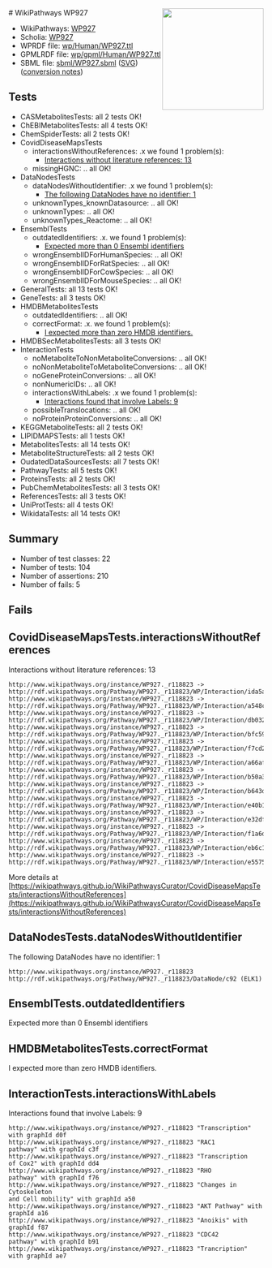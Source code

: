 <img style="float: right; width: 200px" src="../logo.png" />
# WikiPathways WP927

* WikiPathways: [WP927](https://identifiers.org/wikipathways:WP927)
* Scholia: [WP927](https://scholia.toolforge.org/wikipathways/WP927)
* WPRDF file: [wp/Human/WP927.ttl](../wp/Human/WP927.ttl)
* GPMLRDF file: [wp/gpml/Human/WP927.ttl](../wp/gpml/Human/WP927.ttl)
* SBML file: [sbml/WP927.sbml](../sbml/WP927.sbml) ([SVG](../sbml/WP927.svg)) ([conversion notes](../sbml/WP927.txt))

## Tests
* CASMetabolitesTests: all 2 tests OK!
* ChEBIMetabolitesTests: all 4 tests OK!
* ChemSpiderTests: all 2 tests OK!
* CovidDiseaseMapsTests
    * interactionsWithoutReferences: .x we found 1 problem(s):
        * [Interactions without literature references: 13](#9701cce4)
    * missingHGNC: .. all OK!
* DataNodesTests
    * dataNodesWithoutIdentifier: .x we found 1 problem(s):
        * [The following DataNodes have no identifier: 1](#d2d32fa0)
    * unknownTypes_knownDatasource: .. all OK!
    * unknownTypes: .. all OK!
    * unknownTypes_Reactome: .. all OK!
* EnsemblTests
    * outdatedIdentifiers: .x. we found 1 problem(s):
        * [Expected more than 0 Ensembl identifiers](#f44398b7)
    * wrongEnsemblIDForHumanSpecies: .. all OK!
    * wrongEnsemblIDForRatSpecies: .. all OK!
    * wrongEnsemblIDForCowSpecies: .. all OK!
    * wrongEnsemblIDForMouseSpecies: .. all OK!
* GeneralTests: all 13 tests OK!
* GeneTests: all 3 tests OK!
* HMDBMetabolitesTests
    * outdatedIdentifiers: .. all OK!
    * correctFormat: .x. we found 1 problem(s):
        * [I expected more than zero HMDB identifiers.](#ad154c1e)
* HMDBSecMetabolitesTests: all 3 tests OK!
* InteractionTests
    * noMetaboliteToNonMetaboliteConversions: .. all OK!
    * noNonMetaboliteToMetaboliteConversions: .. all OK!
    * noGeneProteinConversions: .. all OK!
    * nonNumericIDs: .. all OK!
    * interactionsWithLabels: .x we found 1 problem(s):
        * [Interactions found that involve Labels: 9](#630d2680)
    * possibleTranslocations: .. all OK!
    * noProteinProteinConversions: .. all OK!
* KEGGMetaboliteTests: all 2 tests OK!
* LIPIDMAPSTests: all 1 tests OK!
* MetabolitesTests: all 14 tests OK!
* MetaboliteStructureTests: all 2 tests OK!
* OudatedDataSourcesTests: all 7 tests OK!
* PathwayTests: all 5 tests OK!
* ProteinsTests: all 2 tests OK!
* PubChemMetabolitesTests: all 3 tests OK!
* ReferencesTests: all 3 tests OK!
* UniProtTests: all 4 tests OK!
* WikidataTests: all 14 tests OK!


## Summary

* Number of test classes: 22
* Number of tests: 104
* Number of assertions: 210
* Number of fails: 5

## Fails

<a name="9701cce4" />

## CovidDiseaseMapsTests.interactionsWithoutReferences

Interactions without literature references: 13
```
http://www.wikipathways.org/instance/WP927._r118823 -> http://rdf.wikipathways.org/Pathway/WP927._r118823/WP/Interaction/ida5af703f
http://www.wikipathways.org/instance/WP927._r118823 -> http://rdf.wikipathways.org/Pathway/WP927._r118823/WP/Interaction/a548c
http://www.wikipathways.org/instance/WP927._r118823 -> http://rdf.wikipathways.org/Pathway/WP927._r118823/WP/Interaction/db032
http://www.wikipathways.org/instance/WP927._r118823 -> http://rdf.wikipathways.org/Pathway/WP927._r118823/WP/Interaction/bfc59
http://www.wikipathways.org/instance/WP927._r118823 -> http://rdf.wikipathways.org/Pathway/WP927._r118823/WP/Interaction/f7cd2
http://www.wikipathways.org/instance/WP927._r118823 -> http://rdf.wikipathways.org/Pathway/WP927._r118823/WP/Interaction/a66af
http://www.wikipathways.org/instance/WP927._r118823 -> http://rdf.wikipathways.org/Pathway/WP927._r118823/WP/Interaction/b50a3
http://www.wikipathways.org/instance/WP927._r118823 -> http://rdf.wikipathways.org/Pathway/WP927._r118823/WP/Interaction/b643d
http://www.wikipathways.org/instance/WP927._r118823 -> http://rdf.wikipathways.org/Pathway/WP927._r118823/WP/Interaction/e40b1
http://www.wikipathways.org/instance/WP927._r118823 -> http://rdf.wikipathways.org/Pathway/WP927._r118823/WP/Interaction/e32df
http://www.wikipathways.org/instance/WP927._r118823 -> http://rdf.wikipathways.org/Pathway/WP927._r118823/WP/Interaction/f1a6d
http://www.wikipathways.org/instance/WP927._r118823 -> http://rdf.wikipathways.org/Pathway/WP927._r118823/WP/Interaction/eb6c1
http://www.wikipathways.org/instance/WP927._r118823 -> http://rdf.wikipathways.org/Pathway/WP927._r118823/WP/Interaction/e5575
```

More details at [https://wikipathways.github.io/WikiPathwaysCurator/CovidDiseaseMapsTests/interactionsWithoutReferences](https://wikipathways.github.io/WikiPathwaysCurator/CovidDiseaseMapsTests/interactionsWithoutReferences)

<a name="d2d32fa0" />

## DataNodesTests.dataNodesWithoutIdentifier

The following DataNodes have no identifier: 1
```
http://www.wikipathways.org/instance/WP927._r118823 http://rdf.wikipathways.org/Pathway/WP927._r118823/DataNode/c92 (ELK1)
```

<a name="f44398b7" />

## EnsemblTests.outdatedIdentifiers

Expected more than 0 Ensembl identifiers
<a name="ad154c1e" />

## HMDBMetabolitesTests.correctFormat

I expected more than zero HMDB identifiers.
<a name="630d2680" />

## InteractionTests.interactionsWithLabels

Interactions found that involve Labels: 9
```
http://www.wikipathways.org/instance/WP927._r118823 "Transcription" with graphId d0f
http://www.wikipathways.org/instance/WP927._r118823 "RAC1
pathway" with graphId c3f
http://www.wikipathways.org/instance/WP927._r118823 "Transcription
of Cox2" with graphId dd4
http://www.wikipathways.org/instance/WP927._r118823 "RHO
pathway" with graphId f76
http://www.wikipathways.org/instance/WP927._r118823 "Changes in Cytoskeleton
and Cell mobility" with graphId a50
http://www.wikipathways.org/instance/WP927._r118823 "AKT Pathway" with graphId a16
http://www.wikipathways.org/instance/WP927._r118823 "Anoikis" with graphId f87
http://www.wikipathways.org/instance/WP927._r118823 "CDC42
pathway" with graphId b91
http://www.wikipathways.org/instance/WP927._r118823 "Trancription" with graphId ae7
```

